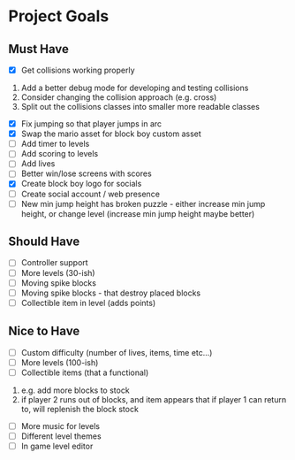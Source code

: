 # Project Goals

## Must Have
- [X] Get collisions working properly
1. Add a better debug mode for developing and testing collisions
2. Consider changing the collision approach (e.g. cross)
3. Split out the collisions classes into smaller more readable classes
- [X] Fix jumping so that player jumps in arc
- [X] Swap the mario asset for block boy custom asset
- [ ] Add timer to levels
- [ ] Add scoring to levels
- [ ] Add lives
- [ ] Better win/lose screens with scores
- [X] Create block boy logo for socials
- [ ] Create social account / web presence
- [ ] New min jump height has broken puzzle - either increase min jump height, or change level (increase min jump height maybe better)

## Should Have
- [ ] Controller support
- [ ] More levels (30-ish)
- [ ] Moving spike blocks
- [ ] Moving spike blocks - that destroy placed blocks
- [ ] Collectible item in level (adds points)

## Nice to Have
- [ ] Custom difficulty (number of lives, items, time etc...)
- [ ] More levels (100-ish)
- [ ] Collectible items (that a functional)
1. e.g. add more blocks to stock
2. if player 2 runs out of blocks, and item appears that if player 1 can return to, will replenish the block stock
- [ ] More music for levels
- [ ] Different level themes
- [ ] In game level editor
